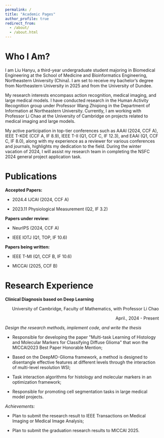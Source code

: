 ```yaml
---
permalink: /
title: "Academic Pages"
author_profile: true
redirect_from: 
  - /about/
  - /about.html
---
```


Who I Am?
======
I am Liu Hanyu, a third-year undergraduate student majoring in Biomedical Engineering at the School of Medicine and Bioinformatics Engineering, Northeastern University (China). I am set to receive my bachelor’s degree from Northeastern University in 2025 and from the University of Dundee.

My research interests encompass action recognition, medical imaging, and large medical models. I have conducted research in the Human Activity Recognition group under Professor Wang Zhiqiong in the Department of Information at Northeastern University. Currently, I am working with Professor Li Chao at the University of Cambridge on projects related to medical imaging and large models. 

My active participation in top-tier conferences such as AAAI (2024, CCF A), IEEE T-KDE (CCF A, IF 8.9), IEEE T-II (Q1, CCF C, IF 12.3), and EAAI (Q1, CCF C, IF 8.0), along with my experience as a reviewer for various conferences and journals, highlights my dedication to the field. During the winter vacation of 2024, I will assist my research team in completing the NSFC 2024 general project application task.

Publications
======
**Accepted Papers:**

* 2024.4  IJCAI (2024, CCF A)

* 2023.11  Physiological Measurement (Q2, IF 3.2)

**Papers under review:**

* NeurIPS (2024, CCF A)

* IEEE IOTJ (Q1, TOP, IF 10.6)

**Papers being written:**

* IEEE T-MI (Q1, CCF B, IF 10.6)

* MICCAI (2025, CCF B)

Research Experience
======


**Clinical Diagnosis based on Deep Learning**
<p align="right">University of Cambridge, Faculty of Mathematics, with Professor Li Chao</p>
<p align="right">April., 2024 - Present</p>

*Design the research methods, implement code, and write the thesis*

* Responsible for developing the paper "Multi-task Learning of Histology and Molecular Markers for Classifying Diffuse Glioma" that won the MICCAI2023 Best Paper Honorable Mention;
  
* Based on the DeepMO-Glioma framework, a method is designed to disentangle effective features at different levels through the interaction of multi-level resolution WSI;
  
* Task interaction algorithms for histology and molecular markers in an optimization framework;
  
* Responsible for promoting cell segmentation tasks in large medical model projects.
  
*Achievements:*

* Plan to submit the research result to IEEE Transactions on Medical Imaging or Medical Image Analysis;

* Plan to submit the graduation research results to MICCAI 2025.
